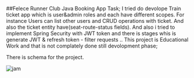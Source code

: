 ##Felece Runner Club Java Booking App Task;
 I tried do devolope Train ticket app which is user&admin roles and each have different scopes. For instance Users can list other users and CRUD operations with ticket. And also the ticket entity have(seat-route-status fields). And also i tried to implement Spring Security with JWT token and there is stages whis is generate JWT & refresh token - filter requests ..
 This project is  Educational Work and that is not complately done still devolopment phase;
 
 
There is schema for the project. 

![jam](https://user-images.githubusercontent.com/44247689/215279693-620f3f40-be09-430c-9306-f7cbfc61744d.png)

